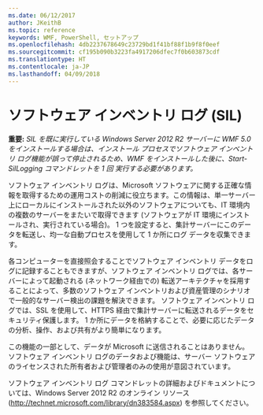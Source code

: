 ```yaml
---
ms.date: 06/12/2017
author: JKeithB
ms.topic: reference
keywords: WMF, PowerShell, セットアップ
ms.openlocfilehash: 4db2237678649c23729bd1f41bf88f1b9f8f0eef
ms.sourcegitcommit: cf195b090b3223fa4917206dfec7f0b603873cdf
ms.translationtype: HT
ms.contentlocale: ja-JP
ms.lasthandoff: 04/09/2018
---
```

# <a name="software-inventory-logging-sil"></a>ソフトウェア インベントリ ログ (SIL)

**重要:** *SIL を既に実行している Windows Server 2012 R2 サーバーに WMF 5.0 をインストールする場合は、インストール プロセスでソフトウェア インベントリ ログ機能が誤って停止されるため、WMF をインストールした後に、Start-SilLogging コマンドレットを 1 回 実行する必要があります。*

ソフトウェア インベントリ ログは、Microsoft ソフトウェアに関する正確な情報を取得するための運用コストの削減に役立ちます。この情報は、単一サーバー上にローカルにインストールされた以外のソフトウェアについても、IT 環境内の複数のサーバーをまたいで取得できます (ソフトウェアが IT 環境にインストールされ、実行されている場合)。 1 つを設定すると、集計サーバーにこのデータを転送し、均一な自動プロセスを使用して 1 か所にログ データを収集できます。

各コンピューターを直接照会することでソフトウェア インベントリ データをログに記録することもできますが、ソフトウェア インベントリ ログでは、各サーバーによって起動される (ネットワーク経由での) 転送アーキテクチャを採用することによって、多数のソフトウェア インベントリおよび資産管理のシナリオで一般的なサーバー検出の課題を解決できます。 ソフトウェア インベントリ ログでは、SSL を使用して、HTTPS 経由で集計サーバーに転送されるデータをセキュリティ保護します。 1 か所にデータを格納することで、必要に応じたデータの分析、操作、および共有がより簡単になります。

この機能の一部として、データが Microsoft に送信されることはありません。 ソフトウェア インベントリ ログのデータおよび機能は、サーバー ソフトウェアのライセンスされた所有者および管理者のみの使用が意図されています。

ソフトウェア インベントリ ログ コマンドレットの詳細およびドキュメントについては、Windows Server 2012 R2 のオンライン リソース (<http://technet.microsoft.com/library/dn383584.aspx>) を参照してください。